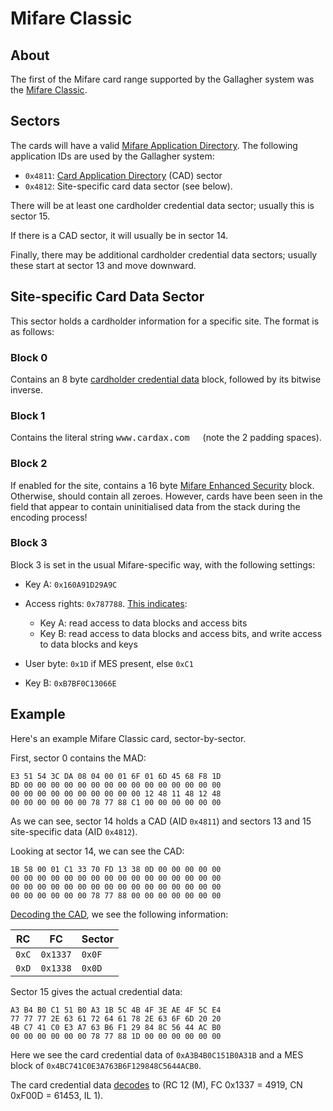# Mifare Classic

## About

The first of the Mifare card range supported by the Gallagher system was the [Mifare Classic](https://www.nxp.com/products/rfid-nfc/mifare-hf/mifare-classic:MC_41863).


## Sectors

The cards will have a valid [Mifare Application Directory](https://www.nxp.com/docs/en/application-note/AN10787.pdf). The following application IDs are used by the Gallagher system:

* `0x4811`: [Card Application Directory](../cad.md) (CAD) sector
* `0x4812`: Site-specific card data sector (see below).

There will be at least one cardholder credential data sector; usually this is sector 15.

If there is a CAD sector, it will usually be in sector 14.

Finally, there may be additional cardholder credential data sectors; usually these start at sector 13 and move downward.


## Site-specific Card Data Sector

This sector holds a cardholder information for a specific site. The format is as follows:

### Block 0

Contains an 8 byte [cardholder credential data](../cardholder/cardholder.md) block, followed by its bitwise inverse.

### Block 1

Contains the literal string <tt>www&#x2e;cardax.com&nbsp;&nbsp;</tt> (note the 2 padding spaces).

### Block 2

If enabled for the site, contains a 16 byte [Mifare Enhanced Security](../mes.md) block. Otherwise, should contain all zeroes. However, cards have been seen in the field that appear to contain uninitialised data from the stack during the encoding process!

### Block 3

Block 3 is set in the usual Mifare-specific way, with the following settings:

* Key A: `0x160A91D29A9C`

* Access rights: `0x787788`. [This indicates](https://cardinfo.barkweb.com.au/index.php?location=19&sub=20):
  - Key A: read access to data blocks and access bits
  - Key B: read access to data blocks and access bits, and write access to data blocks and keys

* User byte: `0x1D` if MES present, else `0xC1`

* Key B: `0xB7BF0C13066E`


## Example

Here's an example Mifare Classic card, sector-by-sector.

First, sector 0 contains the MAD:

```
E3 51 54 3C DA 08 04 00 01 6F 01 6D 45 68 F8 1D
BD 00 00 00 00 00 00 00 00 00 00 00 00 00 00 00
00 00 00 00 00 00 00 00 00 00 12 48 11 48 12 48
00 00 00 00 00 00 78 77 88 C1 00 00 00 00 00 00
```

As we can see, sector 14 holds a CAD (AID `0x4811`) and sectors 13 and 15 site-specific data (AID `0x4812`).

Looking at sector 14, we can see the CAD:

```
1B 58 00 01 C1 33 70 FD 13 38 0D 00 00 00 00 00
00 00 00 00 00 00 00 00 00 00 00 00 00 00 00 00
00 00 00 00 00 00 00 00 00 00 00 00 00 00 00 00
00 00 00 00 00 00 78 77 88 00 00 00 00 00 00 00
```

[Decoding the CAD](../cad.md#example), we see the following information:

| RC    | FC       | Sector |
|-------|----------|--------|
| `0xC` | `0x1337` | `0x0F` |
| `0xD` | `0x1338` | `0x0D` |

Sector 15 gives the actual credential data:

```
A3 B4 B0 C1 51 B0 A3 1B 5C 4B 4F 3E AE 4F 5C E4
77 77 77 2E 63 61 72 64 61 78 2E 63 6F 6D 20 20
4B C7 41 C0 E3 A7 63 B6 F1 29 84 8C 56 44 AC B0
00 00 00 00 00 00 78 77 88 1D 00 00 00 00 00 00
```

Here we see the card credential data of `0xA3B4B0C151B0A31B` and a MES block of `0x4BC741C0E3A763B6F129848C5644ACB0`.

The card credential data [decodes](../cardholder/cardholder.md) to (RC 12 (M), FC 0x1337 = 4919, CN 0xF00D = 61453, IL 1).
